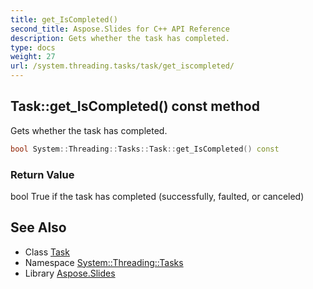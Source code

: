```yaml
---
title: get_IsCompleted()
second_title: Aspose.Slides for C++ API Reference
description: Gets whether the task has completed.
type: docs
weight: 27
url: /system.threading.tasks/task/get_iscompleted/
---
```

## Task::get_IsCompleted() const method


Gets whether the task has completed.

```cpp
bool System::Threading::Tasks::Task::get_IsCompleted() const
```


### Return Value

bool True if the task has completed (successfully, faulted, or canceled)

## See Also

* Class [Task](../)
* Namespace [System::Threading::Tasks](../../)
* Library [Aspose.Slides](../../../)